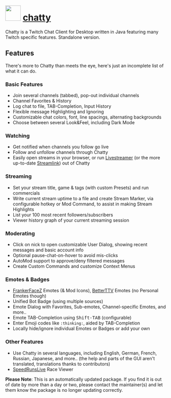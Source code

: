 # <img src="https://cdn.jsdelivr.net/gh/mkevenaar/chocolatey-packages@8b3048f63ff7034116beb3aa2dd82178f5eac3d8/icons/chatty.png" width="48" height="48"/> [chatty](https://chocolatey.org/packages/chatty)

Chatty is a Twitch Chat Client for Desktop written in Java featuring many Twitch specific features. Standalone version.

## Features

There's more to Chatty than meets the eye, here's just an incomplete list of what it can do.

### Basic Features

- Join several channels (tabbed), pop-out individual channels
- Channel Favorites & History
- Log chat to file, TAB-Completion, Input History
- Flexible message Highlighting and Ignoring
- Customizable chat colors, font, line spacings, alternating backgrounds
- Choose between several Look&Feel, including Dark Mode

### Watching

- Get notified when channels you follow go live
- Follow and unfollow channels through Chatty
- Easily open streams in your browser, or run [Livestreamer](https://github.com/chrippa/livestreamer) (or the more up-to-date [Streamlink](https://streamlink.github.io/)) out of Chatty

### Streaming

- Set your stream title, game & tags (with custom Presets) and run commercials
- Write current stream uptime to a file and create Stream Marker, via configurable hotkey or Mod Command, to assist in making Stream Highlights
- List your 100 most recent followers/subscribers
- Viewer history graph of your current streaming session

### Moderating

- Click on nick to open customizable User Dialog, showing recent messages and basic account info
- Optional pause-chat-on-hover to avoid mis-clicks
- AutoMod support to approve/deny filtered messages
- Create Custom Commands and customize Context Menus

### Emotes & Badges

- [FrankerFaceZ](http://frankerfacez.com) Emotes (& Mod Icons), [BetterTTV](https://nightdev.com/betterttv/) Emotes (no Personal Emotes though)
- Unified Bot Badge (using multiple sources)
- Emote Dialog with Favorites, Sub-emotes, Channel-specific Emotes, and more..
- Emote TAB-Completion using <kbd>Shift-TAB</kbd> (configurable)
- Enter Emoji codes like `:thinking:`, aided by TAB-Completion
- Locally hide/ignore individual Emotes or Badges or add your own

### Other Features

- Use Chatty in several languages, including English, German, French, Russian, Japanese, and more.. (the help and parts of the GUI aren't translated, translations thanks to contributors)
- [SpeedRunsLive](http://speedrunslive.com) Race Viewer

**Please Note**: This is an automatically updated package. If you find it is
out of date by more than a day or two, please contact the maintainer(s) and
let them know the package is no longer updating correctly.
